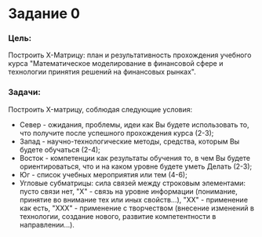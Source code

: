 # Задание 0 

### Цель: 

Построить Х-Матрицу: план и результативность прохождения учебного курса
"Математическое моделирование в финансовой сфере и технологии принятия
решений на финансовых рынках".

### Задачи: 
Построить X-матрицу, соблюдая следующие условия: 
* Север - ожидания, проблемы, идеи как Вы будете использовать то, что получите после успешного прохождения курса (2-3);
* Запад - научно-технологические методы, средства, которым Вы будете обучаться (2-4);
* Восток - компетенции как результаты обучения то, в чем Вы будете ориентироваться, что и на каком уровне будете уметь Делать (2-3);
* Юг - список учебных мероприятия или тем (4-6);
* Угловые субматрицы: сила связей между строковым элементами: пусто связи нет, "Х" - связь на уровне информации (понимание, принятие во внимание тех или иных свойств...), "ХХ" - применение как есть, "ХХХ" - применение с творчеством (внесение изменений в технологии, создание нового, развитие компетентности в направлении...). 


